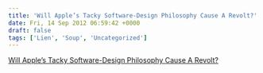 ```yaml
---
title: 'Will Apple’s Tacky Software-Design Philosophy Cause A Revolt?'
date: Fri, 14 Sep 2012 06:59:42 +0000
draft: false
tags: ['Lien', 'Soup', 'Uncategorized']
---
```


[Will Apple’s Tacky Software-Design Philosophy Cause A Revolt?](http://www.fastcodesign.com/1670760/will-apples-tacky-software-design-philosophy-cause-a-revolt)